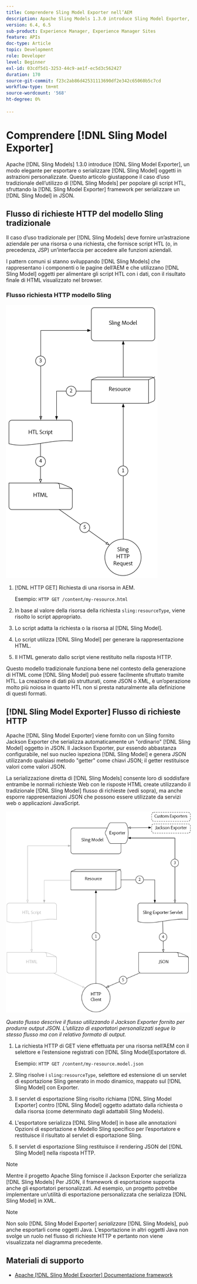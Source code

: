 ```yaml
---
title: Comprendere Sling Model Exporter nell’AEM
description: Apache Sling Models 1.3.0 introduce Sling Model Exporter, un modo elegante per esportare o serializzare oggetti Sling Model in astrazioni personalizzate. Questo articolo giustappone il caso d’uso tradizionale di utilizzo dei modelli Sling per popolare gli script HTL, con l’utilizzo del framework Sling Model Exporter per serializzare un modello Sling in JSON.
version: 6.4, 6.5
sub-product: Experience Manager, Experience Manager Sites
feature: APIs
doc-type: Article
topic: Development
role: Developer
level: Beginner
exl-id: 03cdf5d1-3253-44c9-ae1f-ec5d3c562427
duration: 170
source-git-commit: f23c2ab86d42531113690df2e342c65060b5c7cd
workflow-type: tm+mt
source-wordcount: '568'
ht-degree: 0%

---
```


# Comprendere [!DNL Sling Model Exporter]

Apache [!DNL Sling Models] 1.3.0 introduce [!DNL Sling Model Exporter], un modo elegante per esportare o serializzare [!DNL Sling Model] oggetti in astrazioni personalizzate. Questo articolo giustappone il caso d’uso tradizionale dell’utilizzo di [!DNL Sling Models] per popolare gli script HTL, sfruttando la [!DNL Sling Model Exporter] framework per serializzare un [!DNL Sling Model] in JSON.

## Flusso di richieste HTTP del modello Sling tradizionale

Il caso d’uso tradizionale per [!DNL Sling Models] deve fornire un’astrazione aziendale per una risorsa o una richiesta, che fornisce script HTL (o, in precedenza, JSP) un’interfaccia per accedere alle funzioni aziendali.

I pattern comuni si stanno sviluppando [!DNL Sling Models] che rappresentano i componenti o le pagine dell’AEM e che utilizzano [!DNL Sling Model] oggetti per alimentare gli script HTL con i dati, con il risultato finale di HTML visualizzato nel browser.

### Flusso richiesta HTTP modello Sling

![Flusso di richiesta modello Sling](./assets/understand-sling-model-exporter/sling-model-request-flow.png)

1. [!DNL HTTP GET] Richiesta di una risorsa in AEM.

   Esempio: `HTTP GET /content/my-resource.html`

1. In base al valore della risorsa della richiesta `sling:resourceType`, viene risolto lo script appropriato.

1. Lo script adatta la richiesta o la risorsa al [!DNL Sling Model].

1. Lo script utilizza [!DNL Sling Model] per generare la rappresentazione HTML.

1. Il HTML generato dallo script viene restituito nella risposta HTTP.

Questo modello tradizionale funziona bene nel contesto della generazione di HTML come [!DNL Sling Model] può essere facilmente sfruttato tramite HTL. La creazione di dati più strutturati, come JSON o XML, è un’operazione molto più noiosa in quanto HTL non si presta naturalmente alla definizione di questi formati.

## [!DNL Sling Model Exporter] Flusso di richieste HTTP

Apache [!DNL Sling Model Exporter] viene fornito con un Sling fornito Jackson Exporter che serializza automaticamente un &quot;ordinario&quot; [!DNL Sling Model] oggetto in JSON. Il Jackson Exporter, pur essendo abbastanza configurabile, nel suo nucleo ispeziona [!DNL Sling Model] e genera JSON utilizzando qualsiasi metodo &quot;getter&quot; come chiavi JSON; il getter restituisce valori come valori JSON.

La serializzazione diretta di [!DNL Sling Models] consente loro di soddisfare entrambe le normali richieste Web con le risposte HTML create utilizzando il tradizionale [!DNL Sling Model] flusso di richieste (vedi sopra), ma anche esporre rappresentazioni JSON che possono essere utilizzate da servizi web o applicazioni JavaScript.

![Flusso richieste HTTP esportazione modello Sling](./assets/understand-sling-model-exporter/sling-model-exporter-request-flow.png)

*Questo flusso descrive il flusso utilizzando il Jackson Exporter fornito per produrre output JSON. L’utilizzo di esportatori personalizzati segue lo stesso flusso ma con il relativo formato di output.*

1. La richiesta HTTP di GET viene effettuata per una risorsa nell’AEM con il selettore e l’estensione registrati con [!DNL Sling Model]Esportatore di.

   Esempio: `HTTP GET /content/my-resource.model.json`

1. Sling risolve i `sling:resourceType`, selettore ed estensione di un servlet di esportazione Sling generato in modo dinamico, mappato sul [!DNL Sling Model] con Exporter.
1. Il servlet di esportazione Sling risolto richiama [!DNL Sling Model Exporter] contro [!DNL Sling Model] oggetto adattato dalla richiesta o dalla risorsa (come determinato dagli adattabili Sling Models).
1. L&#39;esportatore serializza [!DNL Sling Model] in base alle annotazioni Opzioni di esportazione e Modello Sling specifico per l’esportatore e restituisce il risultato al servlet di esportazione Sling.
1. Il servlet di esportazione Sling restituisce il rendering JSON del [!DNL Sling Model] nella risposta HTTP.

>[!NOTE]
>
>Mentre il progetto Apache Sling fornisce il Jackson Exporter che serializza [!DNL Sling Models] Per JSON, il framework di esportazione supporta anche gli esportatori personalizzati. Ad esempio, un progetto potrebbe implementare un’utilità di esportazione personalizzata che serializza [!DNL Sling Model] in XML.

>[!NOTE]
>
>Non solo [!DNL Sling Model Exporter] *serializzare* [!DNL Sling Models], può anche esportarli come oggetti Java. L’esportazione in altri oggetti Java non svolge un ruolo nel flusso di richieste HTTP e pertanto non viene visualizzata nel diagramma precedente.

## Materiali di supporto

* [Apache [!DNL Sling Model Exporter] Documentazione framework](https://sling.apache.org/documentation/bundles/models.html#exporter-framework-since-130)
